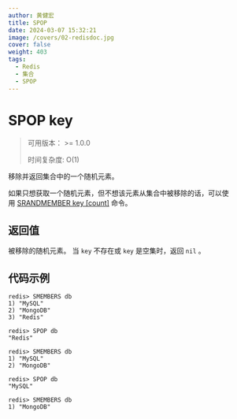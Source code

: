```yaml
---
author: 黄健宏
title: SPOP
date: 2024-03-07 15:32:21
image: /covers/02-redisdoc.jpg
cover: false
weight: 403
tags:
  - Redis
  - 集合
  - SPOP
---
```



# SPOP key

> 可用版本： >= 1.0.0
> 
> 时间复杂度: O(1)

移除并返回集合中的一个随机元素。

如果只想获取一个随机元素，但不想该元素从集合中被移除的话，可以使用 [SRANDMEMBER key [count]](https://bookstack.xnzone.eu.org/02-redisdoc/04-set/04-srandmember/) 命令。

## 返回值

被移除的随机元素。 当 `key` 不存在或 `key` 是空集时，返回 `nil` 。

## 代码示例

```shell
redis> SMEMBERS db
1) "MySQL"
2) "MongoDB"
3) "Redis"

redis> SPOP db
"Redis"

redis> SMEMBERS db
1) "MySQL"
2) "MongoDB"

redis> SPOP db
"MySQL"

redis> SMEMBERS db
1) "MongoDB"
```